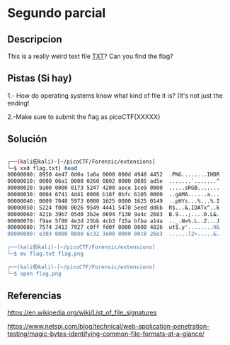 # Segundo parcial

## Descripcion

This is a really weird text file [TXT](https://jupiter.challenges.picoctf.org/static/e7e5d188621ee705ceeb0452525412ef/flag.txt)? Can you find the flag?

## Pistas (Si hay)

1.- How do operating systems know what kind of file it is? (It's not just the ending!

2.-Make sure to submit the flag as picoCTF{XXXXX}

## Solución

``` Bash

┌──(kali㉿kali)-[~/picoCTF/Forensic/extensions]
└─$ xxd flag.txt| head  
00000000: 8950 4e47 0d0a 1a0a 0000 000d 4948 4452  .PNG........IHDR
00000010: 0000 06a1 0000 0260 0802 0000 0085 ad5e  .......`.......^
00000020: 9a00 0000 0173 5247 4200 aece 1ce9 0000  .....sRGB.......
00000030: 0004 6741 4d41 0000 b18f 0bfc 6105 0000  ..gAMA......a...
00000040: 0009 7048 5973 0000 1625 0000 1625 0149  ..pHYs...%...%.I
00000050: 5224 f000 0026 9549 4441 5478 5eed dd6b  R$...&.IDATx^..k
00000060: 421b 39b7 05d0 3b2e 0694 f130 9a4c 2683  B.9...;....0.L&.
00000070: f9ae 5f80 4e3d 25bb 4cb3 f15a bfba a14a  .._.N=%.L..Z...J
00000080: 7574 2413 7927 c0ff fd0f 0000 0000 4826  ut$.y'........H&
00000090: e303 0000 0080 6c32 3e00 0000 00c8 26e3  ......l2>.....&.
                                                                                                                   
┌──(kali㉿kali)-[~/picoCTF/Forensic/extensions]
└─$ mv flag.txt flag.png
                                                                                                                   
┌──(kali㉿kali)-[~/picoCTF/Forensic/extensions]
└─$ open flag.png 

```

## Referencias

https://en.wikipedia.org/wiki/List_of_file_signatures

https://www.netspi.com/blog/technical/web-application-penetration-testing/magic-bytes-identifying-common-file-formats-at-a-glance/
